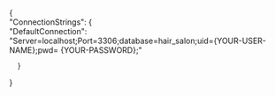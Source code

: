    {                                                                                                             
      "ConnectionStrings":                                                                                            {                                                                                                             
      "DefaultConnection": "Server=localhost;Port=3306;database=hair_salon;uid={YOUR-USER-NAME};pwd=  {YOUR-PASSWORD};"    

      }                                                                                                      
   }                                      